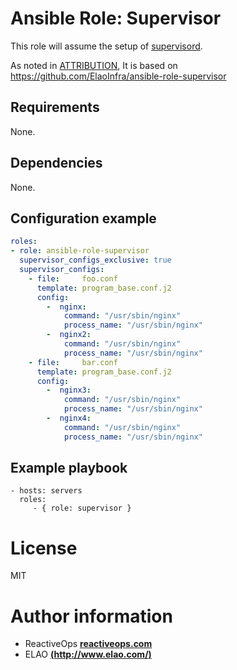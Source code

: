 # Ansible Role: Supervisor

This role will assume the setup of [supervisord](http://supervisord.org/).

As noted in [ATTRIBUTION](ATTRIBUTION), It is based on https://github.com/ElaoInfra/ansible-role-supervisor

## Requirements

None.

## Dependencies

None.

## Configuration example

```yaml
roles:
- role: ansible-role-supervisor
  supervisor_configs_exclusive: true
  supervisor_configs:
    - file:     foo.conf
      template: program_base.conf.j2
      config:
        -  nginx:
            command: "/usr/sbin/nginx"
            process_name: "/usr/sbin/nginx"
        -  nginx2:
            command: "/usr/sbin/nginx"
            process_name: "/usr/sbin/nginx"
    - file:     bar.conf
      template: program_base.conf.j2
      config:
        -  nginx3:
            command: "/usr/sbin/nginx"
            process_name: "/usr/sbin/nginx"
        -  nginx4:
            command: "/usr/sbin/nginx"
            process_name: "/usr/sbin/nginx"
```

## Example playbook

    - hosts: servers
      roles:
         - { role: supervisor }

# License

MIT

# Author information

* ReactiveOps **[reactiveops.com](https://www.reactiveops.com/)**
* ELAO [**(http://www.elao.com/)**](http://www.elao.com)
